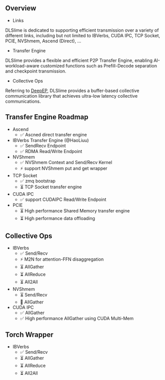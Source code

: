 ## Overview

- Links

DLSlime is dedicated to supporting efficient transmission over a variety of different links, including but not limited to IBVerbs, CUDA IPC, TCP Socket, PCIE, NVShmem, Ascend (Direct), ...

- Transfer Engine

DLSlime provides a flexible and efficient P2P Transfer Engine, enabling AI-workload-aware customized functions such as Prefill-Decode separation and checkpoint transmission.

- Collective Ops

Referring to [DeepEP](https://github.com/deeplink-org/DeepEP.git), DLSlime provides a buffer-based collective communication library that achieves ultra-low latency collective communications.

## Transfer Engine Roadmap

- Ascend
  - ✅ Ascned direct transfer engine
- IBVerbs Transfer Engine (@HaoLiuu)
  - ✅ SendRecv Endpoint
  - ✅ RDMA Read/Write Endpoint
- NVShmem
  - ✅ NVShmem Context and Send/Recv Kernel
  - ⚡ support NVShmem put and get wrapper
- TCP Socket
  - ✅ zmq bootstrap
  - ⏳ TCP Socket transfer engine
- CUDA IPC
  - ✅ support CUDAIPC Read/Write Endpoint
- PCIE
  - ⏳ High performance Shared Memory transfer engine
  - ⏳ High performance data offloading

## Collective Ops

- IBVerbs
  - ✅ Send/Recv
  - ⚡ M2N for attention-FFN disaggregation
  - ⏳ AllGather
  - ⏳ AllReduce
  - ⏳ All2All
- NVShmem
  - ⏳ Send/Recv
  - 🚧 AllGather
- CUDA IPC
  - ✅ AllGather
  - ✅ High performance AllGather using CUDA Multi-Mem

## Torch Wrapper

- IBVerbs
  - ✅ Send/Recv
  - ⏳ AllGather
  - ⏳ AllReduce
  - ⏳ All2All
